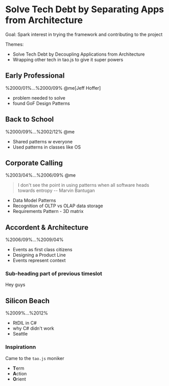 # Solve Tech Debt by Separating Apps from Architecture

Goal: Spark interest in trying the framework and contributing to the project

Themes:

* Solve Tech Debt by Decoupling Applications from Architecture
* Wrapping other tech in tao.js to give it super powers

## Early Professional

%2000/01%…%2000/09%
@me[Jeff Hoffer]

* problem needed to solve
* found GoF Design Patterns

## Back to School

%2000/09%…%2002/12%
@me

* Shared patterns w everyone
* Used patterns in classes like OS

## Corporate Calling

%2003/04%…%2006/09%
@me

> I don't see the point in using patterns when all software heads towards entropy
> -- Marvin Bantugan

* Data Model Patterns
* Recognition of OLTP vs OLAP data storage
* Requirements Pattern - 3D matrix

## Accordent & Architecture

%2006/09%…%2009/04%

* Events as first class citizens
* Designing a Product Line
* Events represent context

### Sub-heading part of previous timeslot

Hey guys

## Silicon Beach

%2009%…%2012%

* RtDIL in C#
* why C# didn't work
* Seattle

### Inspirationn

Came to the `tao.js` moniker

* **T**erm
* **A**ction
* **O**rient

